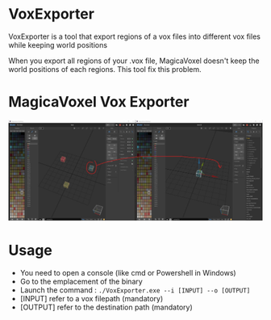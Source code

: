 # VoxExporter
VoxExporter is a tool that export regions of a vox files into different vox files while keeping world positions

When you export all regions of your .vox file, MagicaVoxel doesn't keep the world positions of each regions. This tool fix this problem. 

# MagicaVoxel Vox Exporter

![](img/img0.jpg)

# Usage

- You need to open a console (like cmd or Powershell in Windows)
- Go to the emplacement of the binary
- Launch the command : `./VoxExporter.exe --i [INPUT] --o [OUTPUT]`
- [INPUT] refer to a vox filepath (mandatory)
- [OUTPUT] refer to the destination path (mandatory)
